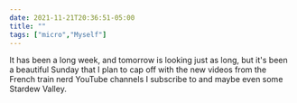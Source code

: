 ```yaml
---
date: 2021-11-21T20:36:51-05:00
title: ""
tags: ["micro","Myself"]
---
```

It has been a long week, and tomorrow is looking just as long, but it's been a beautiful Sunday that I plan to cap off with the new videos from the French train nerd YouTube channels I subscribe to and maybe even some Stardew Valley. 
